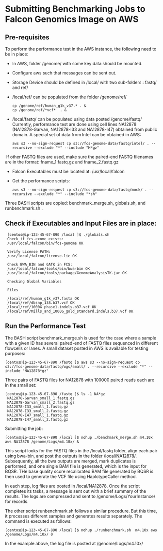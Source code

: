 # Submitting Benchmarking Jobs to Falcon Genomics Image on AWS

## Pre-requisites
To perform the performance test in the AWS instance, the following need to be in place:

- In AWS, folder /genome/ with some key data should be mounted.
- Configure aws such that messages can be sent out.

- Storage Device should be defined in /local/ with two sub-folders : fastq/ and ref/
  
- /local/ref/ can be populated from the folder /genome/ref/
    ```
    cp /genome/ref/human_g1k_v37.* . & 
    cp /genome/ref/*vcf*  . & 
    ```
- /local/fastq/ can be populated using data posted /genome/fastq/ 
  Currently, performance test are done using cell lines NA12878 (NA12878-Garvan, NA12878-I33 and NA12878-I47)
  obtained from public domain.  A special set of data from Intel can be obtained in AWS:
    ```
    aws s3 --no-sign-request cp s3://fcs-genome-data/fastq/intel/ . --recursive --exclude "*" --include "H*gz"
    ```
  If other FASTQ files are used, make sure the paired-end FASTQ filenames are in the format:  fname_1.fastq.gz and fname_2.fastq.gz
  
- Falcon Executables must be located at: /usr/local/falcon 

- Get the performance scripts:
     ```
     aws s3 --no-sign-request cp s3://fcs-genome-data/fastq/mock/ . --recursive --exclude "*" --include "*sh"
     ```
Three BASH scripts are copied: benchmark_merge.sh, globals.sh, and runbenchmark.sh .

## Check if Executables and Input Files are in place: 
     [centos@ip-123-45-67-890 /local ]$ ./globals.sh
     Check if fcs-exome exists:
     /usr/local/falcon/bin/fcs-genome OK

     Verify License PATH:
     /usr/local/falcon/license.lic OK

     Check BWA_BIN and GATK in FCS:
     /usr/local/falcon/tools/bin/bwa-bin OK
     /usr/local/falcon/tools/package/GenomeAnalysisTK.jar OK

     Checking Global Variables

     Files

     /local/ref/human_g1k_v37.fasta OK
     /local/ref/dbsnp_138.b37.vcf OK
     /local/ref/1000G_phase1.indels.b37.vcf OK
     /local/ref/Mills_and_1000G_gold_standard.indels.b37.vcf OK
     
## Run the Performance Test

The BASH script benchmark_merge.sh is used for the case where a sample with a given ID has several 
paired-end of FASTQ files sequenced in different flowcells or lanes. A small dataset posted 
in AWS is available for testing purposes:

    [centos@ip-123-45-67-890 /fastq ]$ aws s3 --no-sign-request cp s3://fcs-genome-data/fastq/wgs/small/ . --recursive --exclude "*" --include "NA12878*gz"
    
Three pairs of FASTQ files for NA12878 with 100000 paired reads each are in the small set:
    
    [centos@ip-123-45-67-890 /fastq ]$ ls -1 NA*gz
     NA12878-Garvan_small_1.fastq.gz
     NA12878-Garvan_small_2.fastq.gz
     NA12878-I33_small_1.fastq.gz
     NA12878-I33_small_2.fastq.gz
     NA12878-I47_small_1.fastq.gz
     NA12878-I47_small_2.fastq.gz

Submitting the job:

    [centos@ip-123-45-67-890 /local ]$ nohup ./benchmark_merge.sh m4.10x aws NA12878 /genome/Logs/m4.10x/ & 
     
This script looks for the FASTQ files in the /local/fastq folder, align each pair using bwa-bin, and post the outputs
in the folder /local/NA12878/. Subsequently, all the bwa outputs are merged, mark duplicates is performed, and one single
BAM file is generated, which is the input for BQSR. THe base quality score recalibrated BAM file generated by BQSR is then 
used to generate the VCF file using HaplotypeCaller method. 

In each step, log files are posted in /local/NA12878. Once the script completes its tasks, a message is sent out
with a brief summary of the results. The logs are compressed and sent to /genome/Logs/YourInstance/ for records.

The other script runbenchmark.sh follows a similar procedure. But this time, it processes different samples and 
generates results separately. The command is executed as follows:

    [centos@ip-123-45-67-890 /local ]$ nohup ./runbenchmark.sh  m4.10x aws /genome/Logs/m4.10x/ 0

In the example above, the log file is posted at /genome/Logs/m4.10x/  



















